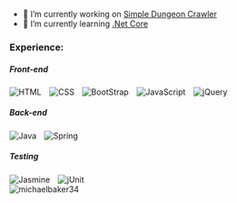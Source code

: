 <!--
<img alt="" style="margin-right: 10px;"
         src="https://img.shields.io/badge/?logo=&logoColor=white&style=for-the-badge">

-->

- 🔭 I’m currently working on [Simple Dungeon Crawler](https://github.com/michaelbaker34/SimpleDungeonCrawler)
- 🌱 I’m currently learning [.Net Core](https://docs.microsoft.com/en-us/dotnet/core/introduction)

<span>
  <h3> Experience: </h3>
  <h5> Front-end </h5>
    <img alt="HTML" style="margin-right: 10px;"
         src="https://img.shields.io/badge/HTML-E34F26?logo=html5&logoColor=white&style=for-the-badge">
    <img alt="CSS" style="margin-right: 10px;"
         src="https://img.shields.io/badge/CSS-1572B6?logo=css3&logoColor=white&style=for-the-badge">
    <img alt="BootStrap" style="margin-right: 10px;"
         src="https://img.shields.io/badge/Bootstrap-563D7C?logo=bootstrap&logoColor=white&style=flat-square"> 
    <img alt="JavaScript" style="margin-right: 10px;"
         src="https://img.shields.io/badge/JavaScript-363636?logo=javascript&style=for-the-badge">
    <img alt="jQuery" style="margin-right: 10px;"
         src="https://img.shields.io/badge/jQuery-0769AD?logo=jquery&logoColor=white&style=for-the-badge">

  <h5> Back-end </h5>
    <img alt="Java" style="margin-right: 10px;"
         src="https://img.shields.io/badge/Java-ED8B00?logo=java&logoColor=white&style=for-the-badge">
    <img alt="Spring" style="margin-right: 10px;"
         src="https://img.shields.io/badge/Spring-6DB33F?logo=spring&logoColor=white&style=for-the-badge">
          
  <h5> Testing </h5>
     <img alt="Jasmine" style="margin-right: 10px;"
          src="https://img.shields.io/badge/Jasmine-8A4182?logo=jasmine&logoColor=white&style=for-the-badge">
     <img alt="jUnit" style="margin-right: 10px;"
         src="https://img.shields.io/badge/jUnit-25a162?logo=junit5&logoColor=white&style=for-the-badge">
</span>
<br>
<span>
  <img align="center"  alt="michaelbaker34"
       src="https://github-readme-stats.vercel.app/api/top-langs/?username=michaelbaker34&theme=blue-green&layout=compact"/>
</span>
